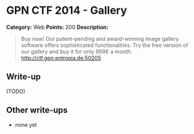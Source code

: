 # GPN CTF 2014 - Gallery

**Category:** Web
**Points:** 200
**Description:**

> Buy now! Our patent-pending and award-winning image gallery software offers sophisticated functionalities. Try the free version of our gallery and buy it for only 999€ a month: http://ctf.gpn.entropia.de:50205

## Write-up

(TODO)

## Other write-ups

* none yet
